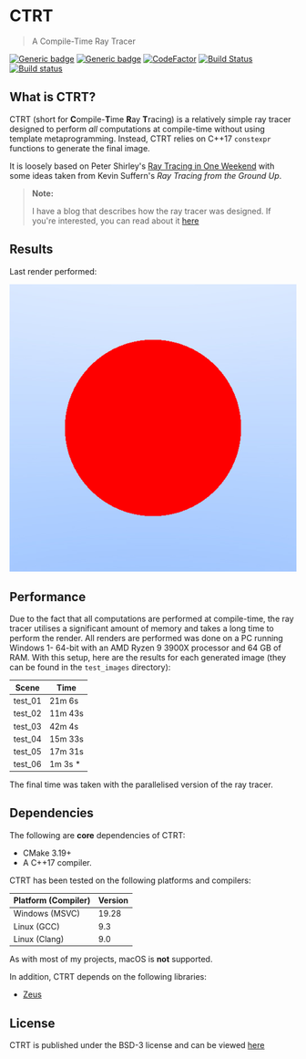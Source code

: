 # CTRT

> A Compile-Time Ray Tracer

[![Generic badge](https://img.shields.io/badge/License-BSD3-blue)](LICENSE)
[![Generic badge](https://img.shields.io/badge/Language-C++17-red.svg)](https://en.wikipedia.org/wiki/C%2B%2B17)
[![CodeFactor](https://www.codefactor.io/repository/github/marovira/ctrt/badge)](https://www.codefactor.io/repository/github/marovira/ctrt)
[![Build Status](https://travis-ci.org/marovira/ctrt.svg?branch=master)](https://travis-ci.org/marovira/ctrt)
[![Build status](https://ci.appveyor.com/api/projects/status/qk8lbpldkada6xl6?svg=true)](https://ci.appveyor.com/project/marovira/ctrt)

## What is CTRT?

CTRT (short for **C**ompile-**T**ime **R**ay **T**racing) is a relatively simple
ray tracer designed to perform *all* computations at compile-time without using
template metaprogramming. Instead, CTRT relies on C++17 `constexpr` functions to
generate the final image.

It is loosely based on Peter Shirley's [Ray Tracing in One
Weekend](https://raytracing.github.io/) with some ideas taken from Kevin
Suffern's *Ray Tracing from the Ground Up*.

> **Note:**
>
> I have a blog that describes how the ray tracer was designed. If you're
> interested, you can read about it
> [here](https://marovira.github.io/p/designing-a-compile-time-ray-tracer/)

## Results

Last render performed:

![render](https://github.com/marovira/ctrt/blob/master/render.jpg)

## Performance

Due to the fact that all computations are performed at compile-time, the ray
tracer utilises a significant amount of memory and takes a long time to perform
the render. All renders are performed was done on a PC running Windows 1- 64-bit
with an AMD Ryzen 9 3900X processor and 64 GB of RAM. With this setup, here are
the results for each generated image (they can be found in the `test_images`
directory):

| Scene | Time |
|------|-------|
| test_01 | 21m 6s |
| test_02 | 11m 43s |
| test_03 | 42m 4s |
| test_04 | 15m 33s |
| test_05 | 17m 31s |
| test_06 | 1m 3s * |

The final time was taken with the parallelised version of the ray tracer.

## Dependencies

The following are **core** dependencies of CTRT:

* CMake 3.19+
* A C++17 compiler.

CTRT has been tested on the following platforms and compilers:

| Platform (Compiler) | Version |
|---------------------|---------|
| Windows (MSVC) | 19.28 |
| Linux (GCC) | 9.3 |
| Linux (Clang) | 9.0 |

As with most of my projects, macOS is **not** supported.

In addition, CTRT depends on the following libraries:

* [Zeus](https://github.com/marovira/zeus)

## License

CTRT is published under the BSD-3 license and can be viewed
[here](https://github.com/marovira/ctrt/blob/master/LICENSE)
